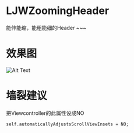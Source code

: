# LJWZoomingHeader
能伸能缩，能粗能细的Header ~~~

# 效果图
![Alt Text](https://github.com/chinaljw/MyFileRepository/tree/master/Gif/LJWZoomiingHeaderGif.gif)

# 墙裂建议
把Viewcontroller的此属性设成NO

    self.automaticallyAdjustsScrollViewInsets = NO;
